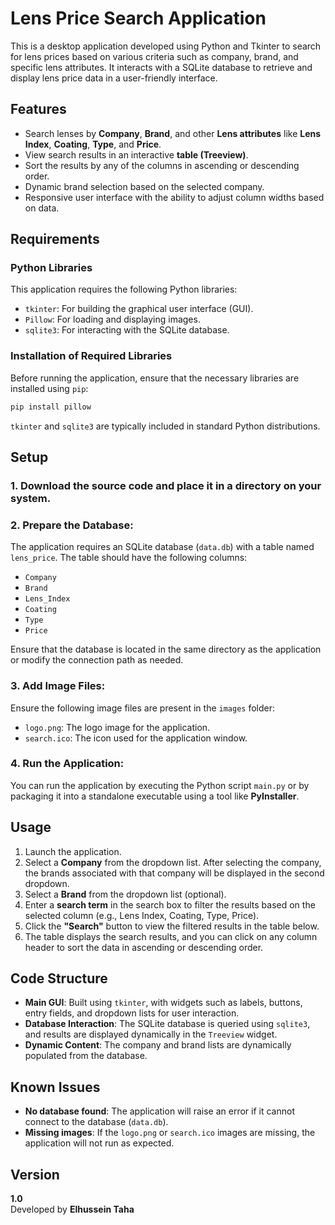 # Lens Price Search Application

This is a desktop application developed using Python and Tkinter to search for lens prices based on various criteria such as company, brand, and specific lens attributes. It interacts with a SQLite database to retrieve and display lens price data in a user-friendly interface.

## Features
- Search lenses by **Company**, **Brand**, and other **Lens attributes** like **Lens Index**, **Coating**, **Type**, and **Price**.
- View search results in an interactive **table (Treeview)**.
- Sort the results by any of the columns in ascending or descending order.
- Dynamic brand selection based on the selected company.
- Responsive user interface with the ability to adjust column widths based on data.

## Requirements

### Python Libraries
This application requires the following Python libraries:
- `tkinter`: For building the graphical user interface (GUI).
- `Pillow`: For loading and displaying images.
- `sqlite3`: For interacting with the SQLite database.

### Installation of Required Libraries
Before running the application, ensure that the necessary libraries are installed using `pip`:
```bash
pip install pillow
```
`tkinter` and `sqlite3` are typically included in standard Python distributions.



## Setup

### 1. Download the source code and place it in a directory on your system.

### 2. Prepare the Database:

The application requires an SQLite database (`data.db`) with a table named `lens_price`. The table should have the following columns:
- `Company`
- `Brand`
- `Lens_Index`
- `Coating`
- `Type`
- `Price`

Ensure that the database is located in the same directory as the application or modify the connection path as needed.

### 3. Add Image Files:

Ensure the following image files are present in the `images` folder:
- `logo.png`: The logo image for the application.
- `search.ico`: The icon used for the application window.

### 4. Run the Application:

You can run the application by executing the Python script `main.py` or by packaging it into a standalone executable using a tool like **PyInstaller**.

## Usage

1. Launch the application.
2. Select a **Company** from the dropdown list. After selecting the company, the brands associated with that company will be displayed in the second dropdown.
3. Select a **Brand** from the dropdown list (optional).
4. Enter a **search term** in the search box to filter the results based on the selected column (e.g., Lens Index, Coating, Type, Price).
5. Click the **"Search"** button to view the filtered results in the table below.
6. The table displays the search results, and you can click on any column header to sort the data in ascending or descending order.

## Code Structure

- **Main GUI**: Built using `tkinter`, with widgets such as labels, buttons, entry fields, and dropdown lists for user interaction.
- **Database Interaction**: The SQLite database is queried using `sqlite3`, and results are displayed dynamically in the `Treeview` widget.
- **Dynamic Content**: The company and brand lists are dynamically populated from the database.

## Known Issues

- **No database found**: The application will raise an error if it cannot connect to the database (`data.db`).
- **Missing images**: If the `logo.png` or `search.ico` images are missing, the application will not run as expected.

## Version

**1.0**  
Developed by **Elhussein Taha**
